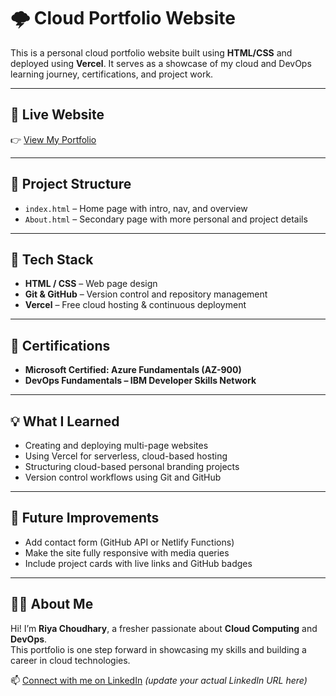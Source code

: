 # 🌩️ Cloud Portfolio Website

This is a personal cloud portfolio website built using **HTML/CSS** and deployed using **Vercel**. It serves as a showcase of my cloud and DevOps learning journey, certifications, and project work.

---

## 🔗 Live Website

👉 [View My Portfolio](https://cloud-portfolio-sage.vercel.app)

---

## 📁 Project Structure

- `index.html` – Home page with intro, nav, and overview
- `About.html` – Secondary page with more personal and project details

---

## 🧰 Tech Stack

- **HTML / CSS** – Web page design
- **Git & GitHub** – Version control and repository management
- **Vercel** – Free cloud hosting & continuous deployment

---

## 🏅 Certifications

- **Microsoft Certified: Azure Fundamentals (AZ-900)**
- **DevOps Fundamentals – IBM Developer Skills Network**

---

## 💡 What I Learned

- Creating and deploying multi-page websites
- Using Vercel for serverless, cloud-based hosting
- Structuring cloud-based personal branding projects
- Version control workflows using Git and GitHub

---

## 📌 Future Improvements

- Add contact form (GitHub API or Netlify Functions)
- Make the site fully responsive with media queries
- Include project cards with live links and GitHub badges

---

## 🙋‍♀️ About Me

Hi! I’m **Riya Choudhary**, a fresher passionate about **Cloud Computing** and **DevOps**.  
This portfolio is one step forward in showcasing my skills and building a career in cloud technologies.

📫 [Connect with me on LinkedIn](https://www.linkedin.com) *(update your actual LinkedIn URL here)*

